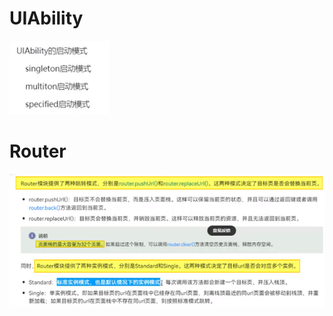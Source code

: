 # UIAbility
![](../photo/Pasted%20image%2020250630141732.png)

# Router
![](../photo/Pasted%20image%2020250630141655.png)
